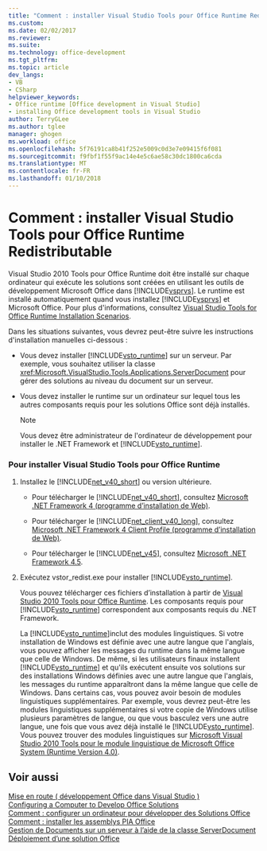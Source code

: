 ```yaml
---
title: "Comment : installer Visual Studio Tools pour Office Runtime Redistributable | Documents Microsoft"
ms.custom: 
ms.date: 02/02/2017
ms.reviewer: 
ms.suite: 
ms.technology: office-development
ms.tgt_pltfrm: 
ms.topic: article
dev_langs:
- VB
- CSharp
helpviewer_keywords:
- Office runtime [Office development in Visual Studio]
- installing Office development tools in Visual Studio
author: TerryGLee
ms.author: tglee
manager: ghogen
ms.workload: office
ms.openlocfilehash: 5f76191ca8b41f252e5009c0d3e7e09415f6f081
ms.sourcegitcommit: f9fbf1f55f9ac14e4e5c6ae58c30dc1800ca6cda
ms.translationtype: MT
ms.contentlocale: fr-FR
ms.lasthandoff: 01/10/2018
---
```

# <a name="how-to-install-the-visual-studio-tools-for-office-runtime-redistributable"></a>Comment : installer Visual Studio Tools pour Office Runtime Redistributable
  Visual Studio 2010 Tools pour Office Runtime doit être installé sur chaque ordinateur qui exécute les solutions sont créées en utilisant les outils de développement Microsoft Office dans [!INCLUDE[vsprvs](../sharepoint/includes/vsprvs-md.md)]. Le runtime est installé automatiquement quand vous installez [!INCLUDE[vsprvs](../sharepoint/includes/vsprvs-md.md)] et Microsoft Office. Pour plus d'informations, consultez [Visual Studio Tools for Office Runtime Installation Scenarios](../vsto/visual-studio-tools-for-office-runtime-installation-scenarios.md).  
  
 Dans les situations suivantes, vous devrez peut-être suivre les instructions d'installation manuelles ci-dessous :  
  
-   Vous devez installer [!INCLUDE[vsto_runtime](../vsto/includes/vsto-runtime-md.md)] sur un serveur. Par exemple, vous souhaitez utiliser la classe <xref:Microsoft.VisualStudio.Tools.Applications.ServerDocument> pour gérer des solutions au niveau du document sur un serveur.  
  
-   Vous devez installer le runtime sur un ordinateur sur lequel tous les autres composants requis pour les solutions Office sont déjà installés.  
  
    > [!NOTE]  
    >  Vous devez être administrateur de l'ordinateur de développement pour installer le .NET Framework et [!INCLUDE[vsto_runtime](../vsto/includes/vsto-runtime-md.md)].  
  
### <a name="to-install-the-visual-studio-tools-for-office-runtime"></a>Pour installer Visual Studio Tools pour Office Runtime  
  
1.  Installez le [!INCLUDE[net_v40_short](../sharepoint/includes/net-v40-short-md.md)] ou version ultérieure.  
  
    -   Pour télécharger le [!INCLUDE[net_v40_short](../sharepoint/includes/net-v40-short-md.md)], consultez [Microsoft .NET Framework 4 (programme d’installation de Web)](http://go.microsoft.com/fwlink/?LinkId=178957).  
  
    -   Pour télécharger le [!INCLUDE[net_client_v40_long](../vsto/includes/net-client-v40-long-md.md)], consultez [Microsoft .NET Framework 4 Client Profile (programme d’installation de Web)](http://go.microsoft.com/fwlink/?LinkId=178958).  
  
    -   Pour télécharger le [!INCLUDE[net_v45](../vsto/includes/net-v45-md.md)], consultez [Microsoft .NET Framework 4.5](http://www.microsoft.com/download/details.aspx?id=30653).  
  
2.  Exécutez vstor_redist.exe pour installer [!INCLUDE[vsto_runtime](../vsto/includes/vsto-runtime-md.md)].  
  
     Vous pouvez télécharger ces fichiers d’installation à partir de [Visual Studio 2010 Tools pour Office Runtime](http://go.microsoft.com/fwlink/?LinkId=140384). Les composants requis pour [!INCLUDE[vsto_runtime](../vsto/includes/vsto-runtime-md.md)] correspondent aux composants requis du .NET Framework.  
  
     La [!INCLUDE[vsto_runtime](../vsto/includes/vsto-runtime-md.md)]inclut des modules linguistiques. Si votre installation de Windows est définie avec une autre langue que l'anglais, vous pouvez afficher les messages du runtime dans la même langue que celle de Windows. De même, si les utilisateurs finaux installent [!INCLUDE[vsto_runtime](../vsto/includes/vsto-runtime-md.md)] et qu'ils exécutent ensuite vos solutions sur des installations Windows définies avec une autre langue que l'anglais, les messages du runtime apparaîtront dans la même langue que celle de Windows. Dans certains cas, vous pouvez avoir besoin de modules linguistiques supplémentaires. Par exemple, vous devrez peut-être les modules linguistiques supplémentaires si votre copie de Windows utilise plusieurs paramètres de langue, ou que vous basculez vers une autre langue, une fois que vous avez déjà installé le [!INCLUDE[vsto_runtime](../vsto/includes/vsto-runtime-md.md)]. Vous pouvez trouver des modules linguistiques sur [Microsoft Visual Studio 2010 Tools pour le module linguistique de Microsoft Office System (Runtime Version 4.0)](http://go.microsoft.com/fwlink/?LinkId=140386).  
  
## <a name="see-also"></a>Voir aussi  
 [Mise en route &#40; développement Office dans Visual Studio &#41;](../vsto/getting-started-office-development-in-visual-studio.md)   
 [Configuring a Computer to Develop Office Solutions](../vsto/configuring-a-computer-to-develop-office-solutions.md)   
 [Comment : configurer un ordinateur pour développer des Solutions Office](../vsto/how-to-configure-a-computer-to-develop-office-solutions.md)   
 [Comment : installer les assemblys PIA Office](../vsto/how-to-install-office-primary-interop-assemblies.md)   
 [Gestion de Documents sur un serveur à l’aide de la classe ServerDocument](../vsto/managing-documents-on-a-server-by-using-the-serverdocument-class.md)   
 [Déploiement d’une solution Office](../vsto/deploying-an-office-solution.md)  
  
  